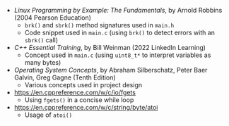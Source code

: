 - *Linux Programming by Example: The Fundamentals*, by Arnold Robbins (2004 Pearson Education)
    - `brk()` and `sbrk()` method signatures used in `main.h`
    - Code snippet used in `main.c` (using `brk()` to detect errors with an `sbrk()` call)
- *C++ Essential Training*, by Bill Weinman (2022 LinkedIn Learning)
    - Concept used in `main.c` (using `uint8_t*` to interpret variables as many bytes)
- *Operating System Concepts*, by Abraham Silberschatz, Peter Baer Galvin, Greg Gagne (Tenth Edition)
    - Various concepts used in project design
- https://en.cppreference.com/w/c/io/fgets
    - Using `fgets()` in a concise while loop
- https://en.cppreference.com/w/c/string/byte/atoi
    - Usage of `atoi()`